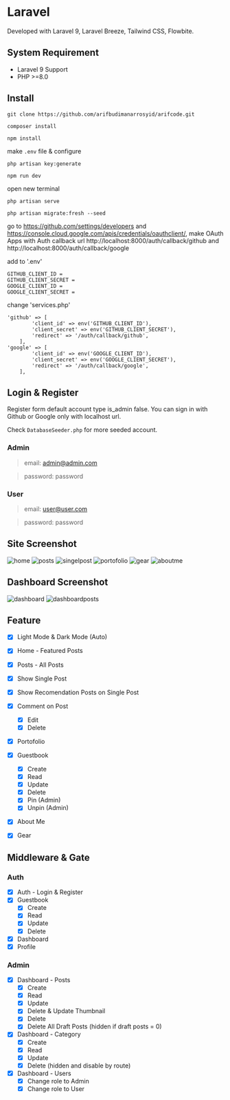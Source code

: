 # Laravel
Developed with Laravel 9, Laravel Breeze, Tailwind CSS, Flowbite.

## System Requirement
- Laravel 9 Support
- PHP >=8.0

## Install
```
git clone https://github.com/arifbudimanarrosyid/arifcode.git
```
```
composer install
```
```
npm install
```

make `.env` file & configure

```
php artisan key:generate
```
```
npm run dev
```
open new terminal
```
php artisan serve
```
```
php artisan migrate:fresh --seed
```

go to https://github.com/settings/developers and https://console.cloud.google.com/apis/credentials/oauthclient/, 
make OAuth Apps with Auth callback url http://localhost:8000/auth/callback/github and http://localhost:8000/auth/callback/google

add to '.env'
```
GITHUB_CLIENT_ID = 
GITHUB_CLIENT_SECRET = 
GOOGLE_CLIENT_ID = 
GOOGLE_CLIENT_SECRET = 
```

change 'services.php'
```
'github' => [
        'client_id' => env('GITHUB_CLIENT_ID'),
        'client_secret' => env('GITHUB_CLIENT_SECRET'),
        'redirect' => '/auth/callback/github',
    ],
'google' => [
        'client_id' => env('GOOGLE_CLIENT_ID'),
        'client_secret' => env('GOOGLE_CLIENT_SECRET'),
        'redirect' => '/auth/callback/google',
    ],
```

## Login & Register
Register form default account type is_admin false. You can sign in with Github or Google only with localhost url.

Check `DatabaseSeeder.php` for more seeded account.

### Admin
>email: admin@admin.com

>password: password

### User
>email: user@user.com

>password: password


## Site Screenshot
![home](screenshot/home.png)
![posts](screenshot/posts.png)
![singelpost](screenshot/singelpost.png)
![portofolio](screenshot/portofolio.png)
![gear](screenshot/gear.png)
![aboutme](screenshot/aboutme.png)

## Dashboard Screenshot
![dashboard](screenshot/dashboard.png)
![dashboardposts](screenshot/dashboardposts.png)

## Feature
- [x] Light Mode & Dark Mode (Auto)
- [x] Home - Featured Posts
- [x] Posts - All Posts
- [x] Show Single Post
- [x] Show Recomendation Posts on Single Post
- [x] Comment on Post
  - [x] Edit
  - [x] Delete 
- [x] Portofolio
- [x] Guestbook
  - [x] Create 
  - [x] Read 
  - [x] Update
  - [x] Delete 
  - [x] Pin (Admin)
  - [x] Unpin (Admin)
- [x] About Me
- [x] Gear


## Middleware & Gate

### Auth
- [x] Auth - Login & Register
- [x] Guestbook
  - [x] Create
  - [x] Read
  - [x] Update
  - [x] Delete
- [x] Dashboard
- [x] Profile

### Admin
- [x] Dashboard - Posts
  - [x] Create
  - [x] Read
  - [x] Update
  - [x] Delete & Update Thumbnail
  - [x] Delete
  - [x] Delete All Draft Posts (hidden if draft posts = 0)
- [x] Dashboard - Category
  - [x] Create
  - [x] Read
  - [x] Update
  - [x] Delete (hidden and disable by route)
- [x] Dashboard - Users
  - [x] Change role to Admin
  - [x] Change role to User
